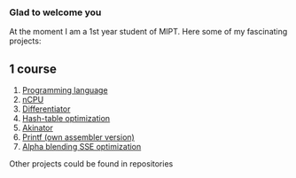 ### Glad to welcome you

At the moment I am a 1st year student of MIPT. Here some of my fascinating projects:

## 1 course

1. [Programming language](https://github.com/Vokerlee/Compiler-technologies/tree/master/9.%20Programming%20language)
2. [nCPU](https://github.com/Vokerlee/Compiler-technologies/tree/master/5.%20nCPU)
3. [Differentiator](https://github.com/Vokerlee/Compiler-technologies/tree/master/8.%20Differentiator)
4. [Hash-table optimization](https://github.com/Vokerlee/Assembly/tree/main/5.2.%20Hash-table's%20optimization)
5. [Akinator](https://github.com/Vokerlee/Compiler-technologies/tree/master/7.%20Akinator)
6. [Printf (own assembler version)](https://github.com/Vokerlee/Assembly/tree/main/2.1.%20Printf)
7. [Alpha blending SSE optimization](https://github.com/Vokerlee/Assembly/tree/main/6.%20Alpha%20blending)

Other projects could be found in repositories



